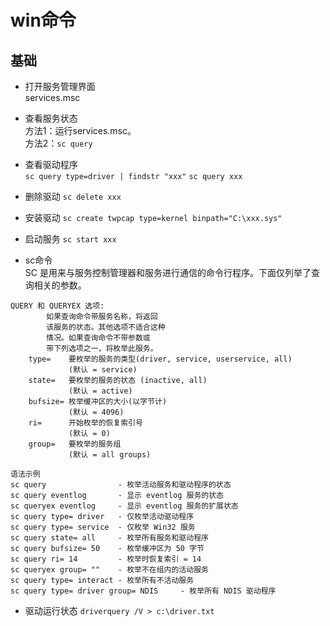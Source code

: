 # win命令

## 基础
* 打开服务管理界面  
  services.msc

* 查看服务状态  
方法1：运行services.msc。  
方法2：`sc query`

* 查看驱动程序  
  `sc query type=driver | findstr "xxx"`
  `sc query xxx`

* 删除驱动
  `sc delete xxx`

* 安装驱动
  `sc create twpcap type=kernel binpath="C:\xxx.sys"`

* 启动服务
  `sc start xxx`


* sc命令  
SC 是用来与服务控制管理器和服务进行通信的命令行程序。下面仅列举了查询相关的参数。
```
QUERY 和 QUERYEX 选项:
        如果查询命令带服务名称，将返回
        该服务的状态。其他选项不适合这种
        情况。如果查询命令不带参数或
        带下列选项之一，将枚举此服务。
    type=    要枚举的服务的类型(driver, service, userservice, all)
             (默认 = service)
    state=   要枚举的服务的状态 (inactive, all)
             (默认 = active)
    bufsize= 枚举缓冲区的大小(以字节计)
             (默认 = 4096)
    ri=      开始枚举的恢复索引号
             (默认 = 0)
    group=   要枚举的服务组
             (默认 = all groups)

语法示例
sc query                - 枚举活动服务和驱动程序的状态
sc query eventlog       - 显示 eventlog 服务的状态
sc queryex eventlog     - 显示 eventlog 服务的扩展状态
sc query type= driver   - 仅枚举活动驱动程序
sc query type= service  - 仅枚举 Win32 服务
sc query state= all     - 枚举所有服务和驱动程序
sc query bufsize= 50    - 枚举缓冲区为 50 字节
sc query ri= 14         - 枚举时恢复索引 = 14
sc queryex group= ""    - 枚举不在组内的活动服务
sc query type= interact - 枚举所有不活动服务
sc query type= driver group= NDIS     - 枚举所有 NDIS 驱动程序
```

* 驱动运行状态
`driverquery /V > c:\driver.txt`